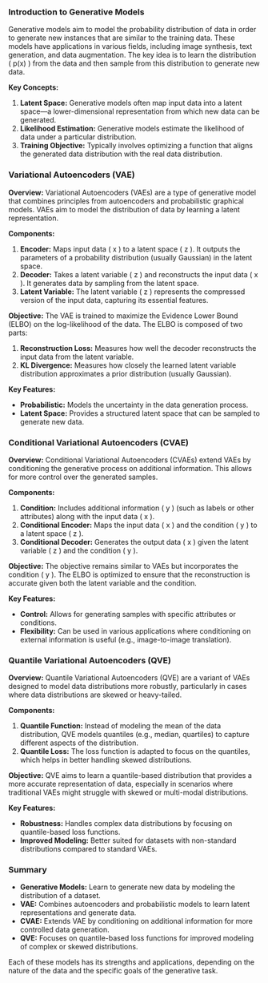 ### **Introduction to Generative Models**

Generative models aim to model the probability distribution of data in order to generate new instances that are similar to the training data. These models have applications in various fields, including image synthesis, text generation, and data augmentation. The key idea is to learn the distribution \( p(x) \) from the data and then sample from this distribution to generate new data.

**Key Concepts:**
1. **Latent Space:** Generative models often map input data into a latent space—a lower-dimensional representation from which new data can be generated.
2. **Likelihood Estimation:** Generative models estimate the likelihood of data under a particular distribution.
3. **Training Objective:** Typically involves optimizing a function that aligns the generated data distribution with the real data distribution.

### **Variational Autoencoders (VAE)**

**Overview:**
Variational Autoencoders (VAEs) are a type of generative model that combines principles from autoencoders and probabilistic graphical models. VAEs aim to model the distribution of data by learning a latent representation.

**Components:**
1. **Encoder:** Maps input data \( x \) to a latent space \( z \). It outputs the parameters of a probability distribution (usually Gaussian) in the latent space.
2. **Decoder:** Takes a latent variable \( z \) and reconstructs the input data \( x \). It generates data by sampling from the latent space.
3. **Latent Variable:** The latent variable \( z \) represents the compressed version of the input data, capturing its essential features.

**Objective:**
The VAE is trained to maximize the Evidence Lower Bound (ELBO) on the log-likelihood of the data. The ELBO is composed of two parts:
1. **Reconstruction Loss:** Measures how well the decoder reconstructs the input data from the latent variable.
2. **KL Divergence:** Measures how closely the learned latent variable distribution approximates a prior distribution (usually Gaussian).

**Key Features:**
- **Probabilistic:** Models the uncertainty in the data generation process.
- **Latent Space:** Provides a structured latent space that can be sampled to generate new data.

### **Conditional Variational Autoencoders (CVAE)**

**Overview:**
Conditional Variational Autoencoders (CVAEs) extend VAEs by conditioning the generative process on additional information. This allows for more control over the generated samples.

**Components:**
1. **Condition:** Includes additional information \( y \) (such as labels or other attributes) along with the input data \( x \).
2. **Conditional Encoder:** Maps the input data \( x \) and the condition \( y \) to a latent space \( z \).
3. **Conditional Decoder:** Generates the output data \( x \) given the latent variable \( z \) and the condition \( y \).

**Objective:**
The objective remains similar to VAEs but incorporates the condition \( y \). The ELBO is optimized to ensure that the reconstruction is accurate given both the latent variable and the condition.

**Key Features:**
- **Control:** Allows for generating samples with specific attributes or conditions.
- **Flexibility:** Can be used in various applications where conditioning on external information is useful (e.g., image-to-image translation).

### **Quantile Variational Autoencoders (QVE)**

**Overview:**
Quantile Variational Autoencoders (QVE) are a variant of VAEs designed to model data distributions more robustly, particularly in cases where data distributions are skewed or heavy-tailed.

**Components:**
1. **Quantile Function:** Instead of modeling the mean of the data distribution, QVE models quantiles (e.g., median, quartiles) to capture different aspects of the distribution.
2. **Quantile Loss:** The loss function is adapted to focus on the quantiles, which helps in better handling skewed distributions.

**Objective:**
QVE aims to learn a quantile-based distribution that provides a more accurate representation of data, especially in scenarios where traditional VAEs might struggle with skewed or multi-modal distributions.

**Key Features:**
- **Robustness:** Handles complex data distributions by focusing on quantile-based loss functions.
- **Improved Modeling:** Better suited for datasets with non-standard distributions compared to standard VAEs.

### **Summary**

- **Generative Models:** Learn to generate new data by modeling the distribution of a dataset.
- **VAE:** Combines autoencoders and probabilistic models to learn latent representations and generate data.
- **CVAE:** Extends VAE by conditioning on additional information for more controlled data generation.
- **QVE:** Focuses on quantile-based loss functions for improved modeling of complex or skewed distributions.

Each of these models has its strengths and applications, depending on the nature of the data and the specific goals of the generative task.

